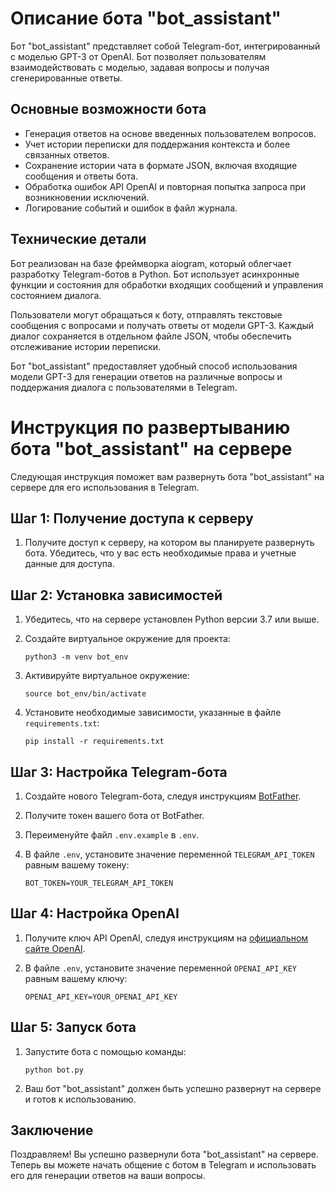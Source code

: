 # Описание бота "bot_assistant"

Бот "bot_assistant" представляет собой Telegram-бот, интегрированный с моделью GPT-3 от OpenAI. Бот позволяет
пользователям взаимодействовать с моделью, задавая вопросы и получая сгенерированные ответы.

## Основные возможности бота

- Генерация ответов на основе введенных пользователем вопросов.
- Учет истории переписки для поддержания контекста и более связанных ответов.
- Сохранение истории чата в формате JSON, включая входящие сообщения и ответы бота.
- Обработка ошибок API OpenAI и повторная попытка запроса при возникновении исключений.
- Логирование событий и ошибок в файл журнала.

## Технические детали

Бот реализован на базе фреймворка aiogram, который облегчает разработку Telegram-ботов в Python. Бот использует
асинхронные функции и состояния для обработки входящих сообщений и управления состоянием диалога.

Пользователи могут обращаться к боту, отправлять текстовые сообщения с вопросами и получать ответы от модели GPT-3.
Каждый диалог сохраняется в отдельном файле JSON, чтобы обеспечить отслеживание истории переписки.

Бот "bot_assistant" предоставляет удобный способ использования модели GPT-3 для генерации ответов на различные вопросы и
поддержания диалога с пользователями в Telegram.

# Инструкция по развертыванию бота "bot_assistant" на сервере

Следующая инструкция поможет вам развернуть бота "bot_assistant" на сервере для его использования в Telegram.

## Шаг 1: Получение доступа к серверу

1. Получите доступ к серверу, на котором вы планируете развернуть бота. Убедитесь, что у вас есть необходимые права и
   учетные данные для доступа.

## Шаг 2: Установка зависимостей

1. Убедитесь, что на сервере установлен Python версии 3.7 или выше.

2. Создайте виртуальное окружение для проекта:

   ```
   python3 -m venv bot_env
   ```

3. Активируйте виртуальное окружение:

   ```
   source bot_env/bin/activate
   ```

4. Установите необходимые зависимости, указанные в файле `requirements.txt`:

   ```
   pip install -r requirements.txt
   ```

## Шаг 3: Настройка Telegram-бота

1. Создайте нового Telegram-бота, следуя инструкциям [BotFather](https://core.telegram.org/bots#botfather).

2. Получите токен вашего бота от BotFather.

3. Переименуйте файл `.env.example` в `.env`.

4. В файле `.env`, установите значение переменной `TELEGRAM_API_TOKEN` равным вашему токену:

   ```
   BOT_TOKEN=YOUR_TELEGRAM_API_TOKEN
   ```

## Шаг 4: Настройка OpenAI

1. Получите ключ API OpenAI, следуя инструкциям на [официальном сайте OpenAI](https://www.openai.com/).

2. В файле `.env`, установите значение переменной `OPENAI_API_KEY` равным вашему ключу:

   ```
   OPENAI_API_KEY=YOUR_OPENAI_API_KEY
   ```

## Шаг 5: Запуск бота

1. Запустите бота с помощью команды:

   ```
   python bot.py
   ```

2. Ваш бот "bot_assistant" должен быть успешно развернут на сервере и готов к использованию.

## Заключение

Поздравляем! Вы успешно развернули бота "bot_assistant" на сервере. Теперь вы можете начать общение с ботом в Telegram
и использовать его для генерации ответов на ваши вопросы.